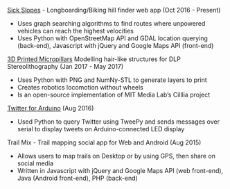 
[Sick Slopes](https://github.com/rmichnovicz/Sick-Slopes) - Longboarding/Biking hill finder web app (Oct 2016 - Present)

* Uses graph searching algorithms to find routes where unpowered vehicles can reach the highest velocities
* Uses Python with OpenStreetMap API and GDAL location querying (back-end), Javascript with jQuery and Google Maps API (front-end)

[3D Printed Micropillars](https://github.com/rmichnovicz/3d-printed-micropillars) Modelling hair-like structures for DLP Stereolithography (Jan 2017 - May 2017)

* Uses Python with PNG and NumNy-STL to generate layers to print
* Creates robotics locomotion without wheels
* Is an open-source implementation of MIT Media Lab’s Cilllia project

[Twitter for Arduino](https://github.com/rmichnovicz/remote-arduino-twitter-lcd) (Aug 2016)

* Used Python to query Twitter using TweePy and sends messages over serial to display tweets on Arduino-connected LED display

Trail Mix - Trail mapping social app for Web and Android (Aug 2015)

* Allows users to map trails on Desktop or by using GPS, then share on social media
* Written in Javascript with jQuery and Google Maps API (web front-end), Java (Android front-end), PHP (back-end)